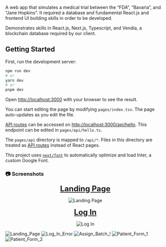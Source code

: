A web app that simulates a medical trial between the “FDA”, “Bavaria”, and “Jane Hopkins”. It required a database and fundamental React.js and frontend UI building skills in order to be developed.

Demonstrates skills in React.js, Next.js, Typescript, and Vendia, a blockchain database required by our client.

## Getting Started

First, run the development server:

```bash
npm run dev
# or
yarn dev
# or
pnpm dev
```

Open [http://localhost:3000](http://localhost:3000) with your browser to see the result.

You can start editing the page by modifying `pages/index.tsx`. The page auto-updates as you edit the file.

[API routes](https://nextjs.org/docs/api-routes/introduction) can be accessed on [http://localhost:3000/api/hello](http://localhost:3000/api/hello). This endpoint can be edited in `pages/api/hello.ts`.

The `pages/api` directory is mapped to `/api/*`. Files in this directory are treated as [API routes](https://nextjs.org/docs/api-routes/introduction) instead of React pages.

This project uses [`next/font`](https://nextjs.org/docs/basic-features/font-optimization) to automatically optimize and load Inter, a custom Google Font.

### :camera: Screenshots
<div align="center">
  <p> <font size="5"><u><strong>Landing Page</strong></u></font> </p>
  <img src="https://github.com/JohnnyNguyen52/VendiaWebApp/assets/102269099/4222dec5-b53b-4eff-b003-df3fb8aff71c" alt="Landing Page" />
</div>

<div align="center">
  <p> <font size="5"><u><strong>Log In</strong></u></font> </p>
  <img src="https://github.com/JohnnyNguyen52/VendiaWebApp/assets/102269099/ccfd1e65-9c0f-418f-84df-cdcfca097d0e" alt="Log In" />
</div>


![Landing_Page](https://github.com/JohnnyNguyen52/VendiaWebApp/assets/102269099/4222dec5-b53b-4eff-b003-df3fb8aff71c)
![Log_In_Error](https://github.com/JohnnyNguyen52/VendiaWebApp/assets/102269099/ccfd1e65-9c0f-418f-84df-cdcfca097d0e)
![Assign_Batch_!](https://github.com/JohnnyNguyen52/VendiaWebApp/assets/102269099/b151541f-7ceb-41a1-b64b-156af645666b)
![Patient_Form_1](https://github.com/JohnnyNguyen52/VendiaWebApp/assets/102269099/aa5599b9-779a-43ee-9925-5f5d2ebe9fd7)
![Patient_Form_2](https://github.com/JohnnyNguyen52/VendiaWebApp/assets/102269099/2784f98c-e6a7-408d-bfea-28e13e38fa42)
